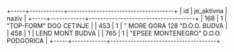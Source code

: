 +-----+------------+-------------------------------------+
| id  | je_aktivna | naziv                               |
+-----+------------+-------------------------------------+
| 168 |          1 | "TOP-FORM" DOO CETINJE              |
| 453 |          1 | " MORE GORA 128 "D.O.O. BUDVA       |
| 458 |          1 | LEND MONT BUDVA                     |
| 765 |          1 | "EPSEE MONTENEGRO" D.O.O. PODGORICA |
+-----+------------+-------------------------------------+
